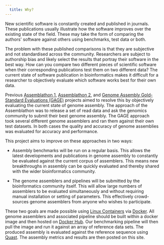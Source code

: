 ```yaml
---
  title: Why?
---
```


New scientific software is constantly created and published in journals. These
publications usually illustrate how the software improves over the existing
state of the field. These may take the form of comparing the authors' software
against others using benchmarks, test data or both.

The problem with these published comparisons is that they are subjective and
not standardised across the community. Researchers are subject to authorship
bias and likely select the results that portray their software in the best way.
How can you compare two different pieces of scientific software when their
corresponding publications test them on two different data? The current state
of software publication in bioinformatics makes it difficult for a researcher
to objectively evaluate which software works best for their own data.

Previous [Assemblathon 1][asm1], [Assemblathon 2][asm2], and [Genome Assembly
Gold-Standard Evaluations (GAGE)][gage] projects aimed to resolve this by
objectively evaluating the current state of genome assembly. The approach of
the Assemblathon was to release a set of read data and ask the genomics
community to submit their best genome assembly. The GAGE approach took several
different genome assemblers and ran them against their own test datasets. In
both cases the quality and accuracy of genome assemblies was evaluated for
accuracy and performance.

This project aims to improve on these approaches in two ways:

  * Assembly benchmarks will be run on a regular basis. This allows the latest
    developments and publications in genome assembly to constantly be evaluated
    against the current corpus of assemblers. This means new breakthroughs in
    assembly can be quickly evaluated and thereby shared with the wider
    bioinformatics community.

  * The genome assemblers and pipelines will be submitted by the bioinformatics
    community itself. This will allow large numbers of assemblers to be
    evaluated simultaneously and without requiring manual installation or
    setting of parameters. This effectively crowd-sources genome assemblers
    from anyone who wishes to participate.

These two goals are made possible using [Linux Containers][lxc] via
[Docker][docker]. All genome assemblers and associated pipeline should be built
within a docker image and then hosted on [Docker Hub][hub]. Our benchmarking
pipeline will then pull the image and run it against an array of reference data
sets. The produced assembly is evaluated against the reference sequence using
[Quast][quast]. The assembly metrics and results are then posted on this site.


[asm1]: http://www.ncbi.nlm.nih.gov/pubmed/21926179

[asm2]: http://www.ncbi.nlm.nih.gov/pubmed/23870653

[gage]: http://www.ncbi.nlm.nih.gov/pubmed/22147368

[lxc]: https://linuxcontainers.org/

[docker]: http://www.docker.com/

[hub]: https://hub.docker.com/

[quast]: http://www.ncbi.nlm.nih.gov/pubmed/23422339
